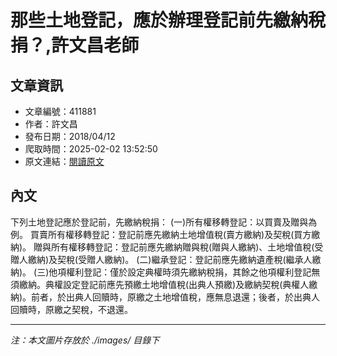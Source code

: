 # 那些土地登記，應於辦理登記前先繳納稅捐？,許文昌老師

## 文章資訊
- 文章編號：411881
- 作者：許文昌
- 發布日期：2018/04/12
- 爬取時間：2025-02-02 13:52:50
- 原文連結：[閱讀原文](https://real-estate.get.com.tw/Columns/detail.aspx?no=411881)

## 內文
下列土地登記應於登記前，先繳納稅捐：
(一)所有權移轉登記：以買賣及贈與為例。
買賣所有權移轉登記：登記前應先繳納土地增值稅(賣方繳納)及契稅(買方繳納)。
贈與所有權移轉登記：登記前應先繳納贈與稅(贈與人繳納)、土地增值稅(受贈人繳納)及契稅(受贈人繳納)。
(二)繼承登記：登記前應先繳納遺產稅(繼承人繳納)。
(三)他項權利登記：僅於設定典權時須先繳納稅捐，其餘之他項權利登記無須繳納。典權設定登記前應先預繳土地增值稅(出典人預繳)及繳納契稅(典權人繳納)。前者，於出典人回贖時，原繳之土地增值稅，應無息退還；後者，於出典人回贖時，原繳之契稅，不退還。

---
*注：本文圖片存放於 ./images/ 目錄下*

